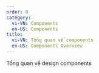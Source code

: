 ```yaml
---
order: 0
category:
  vi-VN: Components
  en-US: Components
title: 
  vi-VN: Tổng quan vể components
  en-US: Components Overview
---
```


Tổng quan về design components